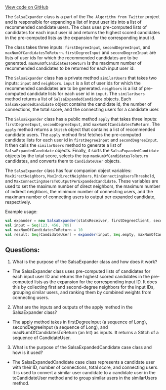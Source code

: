 [View code on GitHub](https://github.com/misbahsy/the-algorithm/follow-recommendations-service/common/src/main/scala/com/twitter/follow_recommendations/common/candidate_sources/salsa/SalsaExpander.scala)

The `SalsaExpander` class is a part of the `The Algorithm from Twitter` project and is responsible for expanding a list of input user ids into a list of recommended candidate users. The class uses pre-computed lists of candidates for each input user id and returns the highest scored candidates in the pre-computed lists as the expansion for the corresponding input id.

The class takes three inputs: `firstDegreeInput`, `secondDegreeInput`, and `maxNumOfCandidatesToReturn`. `firstDegreeInput` and `secondDegreeInput` are lists of user ids for which the recommended candidates are to be generated. `maxNumOfCandidatesToReturn` is the maximum number of recommended candidates to be returned for each input user id.

The `SalsaExpander` class has a private method `similarUsers` that takes two inputs: `input` and `neighbors`. `input` is a list of user ids for which the recommended candidates are to be generated. `neighbors` is a list of pre-computed candidate lists for each user id in `input`. The `similarUsers` method returns a list of `SalsaExpandedCandidate` objects. Each `SalsaExpandedCandidate` object contains the candidate id, the number of connections, the total score, and the connecting users for a candidate user.

The `SalsaExpander` class has a public method `apply` that takes three inputs: `firstDegreeInput`, `secondDegreeInput`, and `maxNumOfCandidatesToReturn`. The `apply` method returns a `Stitch` object that contains a list of recommended candidate users. The `apply` method first fetches the pre-computed candidate lists for each user id in `firstDegreeInput` and `secondDegreeInput`. It then calls the `similarUsers` method to generate a list of `SalsaExpandedCandidate` objects. Finally, it sorts the `SalsaExpandedCandidate` objects by the total score, selects the top `maxNumOfCandidatesToReturn` candidates, and converts them to `CandidateUser` objects.

The `SalsaExpander` class has four companion object variables: `MaxDirectNeighbors`, `MaxIndirectNeighbors`, `MinConnectingUsersThreshold`, and `MaxConnectingUsersToOutputPerExpandedCandidate`. These variables are used to set the maximum number of direct neighbors, the maximum number of indirect neighbors, the minimum number of connecting users, and the maximum number of connecting users to output per expanded candidate, respectively.

Example usage:

```scala
val expander = new SalsaExpander(statsReceiver, firstDegreeClient, secondDegreeClient)
val input = Seq(123, 456, 789)
val maxNumOfCandidatesToReturn = 10
val result: Seq[CandidateUser] = expander(input, Seq.empty, maxNumOfCandidatesToReturn).get()
```
## Questions: 
 1. What is the purpose of the SalsaExpander class and how does it work?
- The SalsaExpander class uses pre-computed lists of candidates for each input user ID and returns the highest scored candidates in the pre-computed lists as the expansion for the corresponding input ID. It does this by collecting first and second-degree neighbors for the input IDs, grouping similar users, and ranking them by combined weights from connecting users.

2. What are the inputs and outputs of the apply method in the SalsaExpander class?
- The apply method takes in firstDegreeInput (a sequence of Long), secondDegreeInput (a sequence of Long), and maxNumOfCandidatesToReturn (an Int) as inputs. It returns a Stitch of a sequence of CandidateUser.

3. What is the purpose of the SalsaExpandedCandidate case class and how is it used?
- The SalsaExpandedCandidate case class represents a candidate user with their ID, number of connections, total score, and connecting users. It is used to convert a similar user candidate to a candidate user in the toCandidateUser method and to group similar users in the similarUsers method.